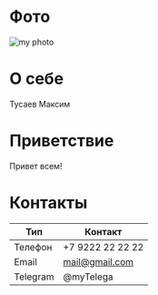 # Фото
![my photo](https://ibb.co/T82k3Z7)
# О себе
Тусаев Максим
# Приветствие
Привет всем!
# Контакты
|  Тип | Контакт |
| --- | --- |
| Телефон | +7 9222 22 22 22 |
| Email | mail@gmail.com |
| Telegram | @myTelega |